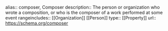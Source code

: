 alias:: composer, Composer
description:: The person or organization who wrote a composition, or who is the composer of a work performed at some event
rangeincludes:: [[Organization]] [[Person]]
type:: [[Property]]
url:: https://schema.org/composer
